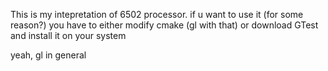 This is my intepretation of 6502 processor. if u want to use it (for some reason?) you have to either modify cmake (gl with that) or download GTest and install it on your system

yeah, gl in general
